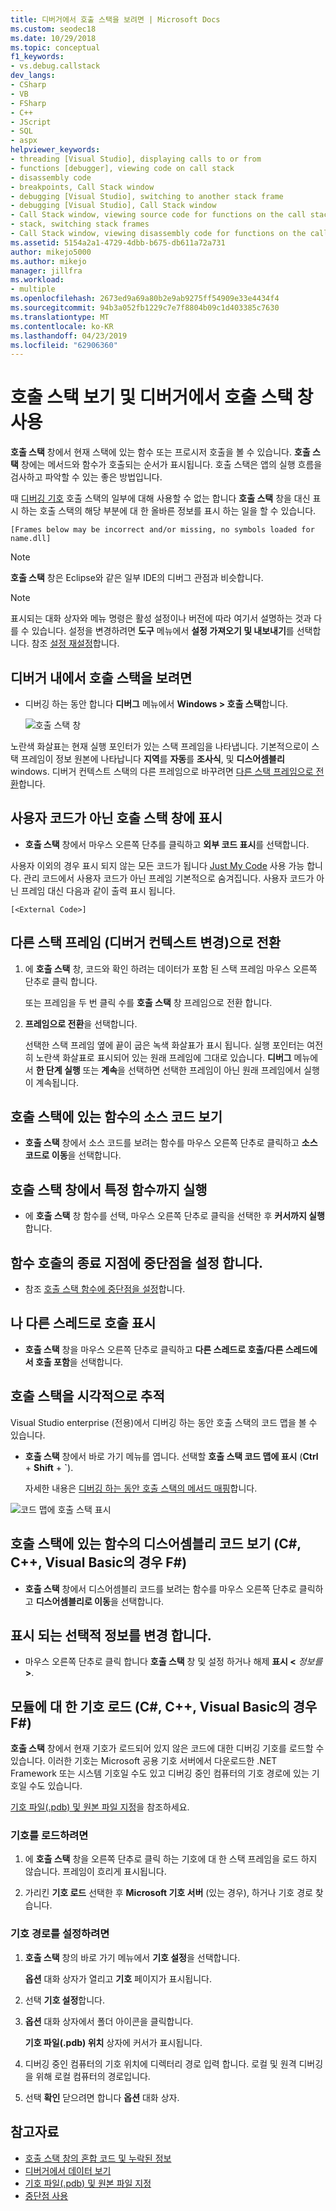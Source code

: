 ```yaml
---
title: 디버거에서 호출 스택을 보려면 | Microsoft Docs
ms.custom: seodec18
ms.date: 10/29/2018
ms.topic: conceptual
f1_keywords:
- vs.debug.callstack
dev_langs:
- CSharp
- VB
- FSharp
- C++
- JScript
- SQL
- aspx
helpviewer_keywords:
- threading [Visual Studio], displaying calls to or from
- functions [debugger], viewing code on call stack
- disassembly code
- breakpoints, Call Stack window
- debugging [Visual Studio], switching to another stack frame
- debugging [Visual Studio], Call Stack window
- Call Stack window, viewing source code for functions on the call stack
- stack, switching stack frames
- Call Stack window, viewing disassembly code for functions on the call stack
ms.assetid: 5154a2a1-4729-4dbb-b675-db611a72a731
author: mikejo5000
ms.author: mikejo
manager: jillfra
ms.workload:
- multiple
ms.openlocfilehash: 2673ed9a69a80b2e9ab9275ff54909e33e4434f4
ms.sourcegitcommit: 94b3a052fb1229c7e7f8804b09c1d403385c7630
ms.translationtype: MT
ms.contentlocale: ko-KR
ms.lasthandoff: 04/23/2019
ms.locfileid: "62906360"
---
```

# <a name="view-the-call-stack-and-use-the-call-stack-window-in-the-debugger"></a>호출 스택 보기 및 디버거에서 호출 스택 창 사용

**호출 스택** 창에서 현재 스택에 있는 함수 또는 프로시저 호출을 볼 수 있습니다. **호출 스택** 창에는 메서드와 함수가 호출되는 순서가 표시됩니다. 호출 스택은 앱의 실행 흐름을 검사하고 파악할 수 있는 좋은 방법입니다.

때 [디버깅 기호](#bkmk_symbols) 호출 스택의 일부에 대해 사용할 수 없는 합니다 **호출 스택** 창을 대신 표시 하는 호출 스택의 해당 부분에 대 한 올바른 정보를 표시 하는 일을 할 수 있습니다.

`[Frames below may be incorrect and/or missing, no symbols loaded for name.dll]`

> [!NOTE]
> **호출 스택** 창은 Eclipse와 같은 일부 IDE의 디버그 관점과 비슷합니다.

> [!NOTE]
> 표시되는 대화 상자와 메뉴 명령은 활성 설정이나 버전에 따라 여기서 설명하는 것과 다를 수 있습니다. 설정을 변경하려면 **도구** 메뉴에서 **설정 가져오기 및 내보내기**를 선택합니다.  참조 [설정 재설정](../ide/environment-settings.md#reset-settings)합니다.

## <a name="view-the-call-stack-while-in-the-debugger"></a>디버거 내에서 호출 스택을 보려면

- 디버깅 하는 동안 합니다 **디버그** 메뉴에서 **Windows > 호출 스택**합니다.

  ![호출 스택 창](../debugger/media/dbg_basics_callstack_window.png "CallStackWindow")

노란색 화살표는 현재 실행 포인터가 있는 스택 프레임을 나타냅니다. 기본적으로이 스택 프레임이 정보 원본에 나타납니다 **지역**를 **자동**를 **조사식**, 및 **디스어셈블리** windows. 디버거 컨텍스트 스택의 다른 프레임으로 바꾸려면 [다른 스택 프레임으로 전환](#bkmk_switch)합니다.

## <a name="display-non-user-code-in-the-call-stack-window"></a>사용자 코드가 아닌 호출 스택 창에 표시

- **호출 스택** 창에서 마우스 오른쪽 단추를 클릭하고 **외부 코드 표시**를 선택합니다.

사용자 이외의 경우 표시 되지 않는 모든 코드가 됩니다 [Just My Code](../debugger/just-my-code.md) 사용 가능 합니다. 관리 코드에서 사용자 코드가 아닌 프레임 기본적으로 숨겨집니다. 사용자 코드가 아닌 프레임 대신 다음과 같이 출력 표시 됩니다.

`[<External Code>]`

## <a name="bkmk_switch"></a> 다른 스택 프레임 (디버거 컨텍스트 변경)으로 전환

1. 에 **호출 스택** 창, 코드와 확인 하려는 데이터가 포함 된 스택 프레임 마우스 오른쪽 단추로 클릭 합니다.

    또는 프레임을 두 번 클릭 수를 **호출 스택** 창 프레임으로 전환 합니다.

2. **프레임으로 전환**을 선택합니다.

     선택한 스택 프레임 옆에 끝이 굽은 녹색 화살표가 표시 됩니다. 실행 포인터는 여전히 노란색 화살표로 표시되어 있는 원래 프레임에 그대로 있습니다. **디버그** 메뉴에서 **한 단계 실행** 또는 **계속**을 선택하면 선택한 프레임이 아닌 원래 프레임에서 실행이 계속됩니다.

## <a name="view-the-source-code-for-a-function-on-the-call-stack"></a>호출 스택에 있는 함수의 소스 코드 보기

- **호출 스택** 창에서 소스 코드를 보려는 함수를 마우스 오른쪽 단추로 클릭하고 **소스 코드로 이동**을 선택합니다.

## <a name="run-to-a-specific-function-from-the-call-stack-window"></a>호출 스택 창에서 특정 함수까지 실행

- 에 **호출 스택** 창 함수를 선택, 마우스 오른쪽 단추로 클릭을 선택한 후 **커서까지 실행**합니다.

## <a name="set-a-breakpoint-on-the-exit-point-of-a-function-call"></a>함수 호출의 종료 지점에 중단점을 설정 합니다.

- 참조 [호출 스택 함수에 중단점을 설정](../debugger/using-breakpoints.md#BKMK_Set_a_breakpoint_in_the_call_stack_window)합니다.

## <a name="display-calls-to-or-from-another-thread"></a>나 다른 스레드로 호출 표시

- **호출 스택** 창을 마우스 오른쪽 단추로 클릭하고 **다른 스레드로 호출/다른 스레드에서 호출 포함**을 선택합니다.

## <a name="visually-trace-the-call-stack"></a>호출 스택을 시각적으로 추적

Visual Studio enterprise (전용)에서 디버깅 하는 동안 호출 스택의 코드 맵을 볼 수 있습니다.

- **호출 스택** 창에서 바로 가기 메뉴를 엽니다. 선택할 **호출 스택 코드 맵에 표시** (**Ctrl** + **Shift** + **`**).

    자세한 내용은 [디버깅 하는 동안 호출 스택의 메서드 매핑](../debugger/map-methods-on-the-call-stack-while-debugging-in-visual-studio.md)합니다.

![코드 맵에 호출 스택 표시](../debugger/media/dbg_basics_show_call_stack_on_code_map.gif "ShowCallStackOnCodeMap")

## <a name="view-the-disassembly-code-for-a-function-on-the-call-stack-c-c-visual-basic-f"></a>호출 스택에 있는 함수의 디스어셈블리 코드 보기 (C#, C++, Visual Basic의 경우 F#)

- **호출 스택** 창에서 디스어셈블리 코드를 보려는 함수를 마우스 오른쪽 단추로 클릭하고 **디스어셈블리로 이동**을 선택합니다.

## <a name="change-the-optional-information-displayed"></a>표시 되는 선택적 정보를 변경 합니다.

- 마우스 오른쪽 단추로 클릭 합니다 **호출 스택** 창 및 설정 하거나 해제 **표시 \<**  _정보를_ **>**.

## <a name="bkmk_symbols"></a> 모듈에 대 한 기호 로드 (C#, C++, Visual Basic의 경우 F#)

**호출 스택** 창에서 현재 기호가 로드되어 있지 않은 코드에 대한 디버깅 기호를 로드할 수 있습니다. 이러한 기호는 Microsoft 공용 기호 서버에서 다운로드한 .NET Framework 또는 시스템 기호일 수도 있고 디버깅 중인 컴퓨터의 기호 경로에 있는 기호일 수도 있습니다.

[기호 파일(.pdb) 및 원본 파일 지정](../debugger/specify-symbol-dot-pdb-and-source-files-in-the-visual-studio-debugger.md)을 참조하세요.

### <a name="to-load-symbols"></a>기호를 로드하려면

1. 에 **호출 스택** 창을 오른쪽 단추로 클릭 하는 기호에 대 한 스택 프레임을 로드 하지 않습니다. 프레임이 흐리게 표시됩니다.

2. 가리킨 **기호 로드** 선택한 후 **Microsoft 기호 서버** (있는 경우), 하거나 기호 경로 찾습니다.

### <a name="to-set-the-symbol-path"></a>기호 경로를 설정하려면

1. **호출 스택** 창의 바로 가기 메뉴에서 **기호 설정**을 선택합니다.

     **옵션** 대화 상자가 열리고 **기호** 페이지가 표시됩니다.

2. 선택 **기호 설정**합니다.

3. **옵션** 대화 상자에서 폴더 아이콘을 클릭합니다.

     **기호 파일(.pdb) 위치** 상자에 커서가 표시됩니다.

4. 디버깅 중인 컴퓨터의 기호 위치에 디렉터리 경로 입력 합니다. 로컬 및 원격 디버깅을 위해 로컬 컴퓨터의 경로입니다.

5. 선택 **확인** 닫으려면 합니다 **옵션** 대화 상자.

## <a name="see-also"></a>참고자료

- [호출 스택 창의 혼합 코드 및 누락된 정보](../debugger/mixed-code-and-missing-information-in-the-call-stack-window.md)
- [디버거에서 데이터 보기](../debugger/viewing-data-in-the-debugger.md)
- [기호 파일(.pdb) 및 원본 파일 지정](../debugger/specify-symbol-dot-pdb-and-source-files-in-the-visual-studio-debugger.md)
- [중단점 사용](../debugger/using-breakpoints.md)